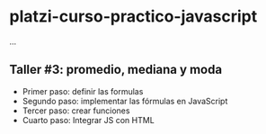 # platzi-curso-practico-javascript

...

## Taller #3: promedio, mediana y moda

- Primer paso: definir las formulas
- Segundo paso: implementar las fórmulas en JavaScript
- Tercer paso: crear funciones
- Cuarto paso: Integrar JS con HTML
